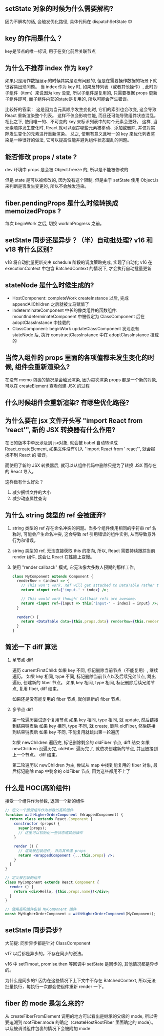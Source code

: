 ## setState 对象的时候为什么需要解构?

因为不解构的话, 会触发优化路径, 具体代码在 dispatchSetState 中

## key 的作用是什么？

key是节点的唯一标识, 用于在变化前后关联节点

## 为什么不推荐 index 作为 key?

如果只是用作数据展示的时候其实是没有问题的, 但是在需要操作数据的场景下就很容易出现问题。
当 index 作为 key 时, 如果反转列表（或者其他操作）, 此时对子组件（item）来说因为 key 没变,
所以子组件是复用的, 只需要根据 props 更新子组件即可, 而子组件内部的state是复用的, 所以可能会产生错误。

比较好的答案：
这是因为当元素顺序发生变化时, 它们的索引也会改变, 这会导致 React 重新渲染整个列表。
这样不仅会影响性能, 而且还可能导致组件状态混乱。
相比之下, 使用唯一的、不可变的 key 来标识列表中的每个元素会更好。
这样, 当元素顺序发生变化时, React 就可以跟踪哪些元素被移动、添加或删除, 并仅对实际发生变化的元素进行重新渲染。
总之, 使用有意义且唯一的 key 来优化列表渲染是一种很好的做法, 它可以提高性能并避免组件状态混乱的问题。

## 能否修改 props / state ?

dev 环境中 props 是会被 Object.freeze 的, 所以是不能被修改的

但是 state 是可以被修改的, 因为没有这个限制, 但是由于 setState 使用 Object.is 来判断是否发生变更的, 所以不会触发渲染。

## fiber.pendingProps 是什么时候转换成 memoizedProps ?

每次 beginWork 之后, 切换 workInProgress 之前。

## setState 同步还是异步？（半）自动批处理? v16 和 v18 有什么区别?

v18 将自动批量更新交由 schedule 阶段的调度策略完成, 实现了自动化
v16 在 executionContext 中包含 BatchedContext 的情况下, 才会执行自动批量更新

## stateNode 是什么时候生成的?

- HostComponent: completeWork createInstance 以后, 完成 appendAllChildren 之后就被立马赋值了
- IndeterminateComponent 中长的像类组件的函数组件: mountIndeterminateComponent 中被假定为 ClassComponent 后在
  adoptClassInstance 中挂载的
- ClassComponent: beginWork updateClassComponent 发现没有 stateNode 后, 执行 constructClassInstance 中在
  adoptClassInstance 挂载的

## 当传入组件的 props 里面的各项值都未发生变化的时候, 组件会重新渲染么?

在没有 memo 包裹的情况是会触发渲染, 因为每次渲染 props 都是一个新的对象, 可以在 createElement 查看创建 JSX 的过程

## 什么时候组件会重新渲染? 有哪些优化路径?

## 为什么要在 jsx 文件开头写 "import React from 'react'", 新的 JSX 转换器有什么作用?

在旧的版本中单反涉及到 jsx对象, 就会被 babel 自动转译成 React.createElement, 如果文件没有引入 "import React from '
react'", 就会报找不到 React 的 错误。

而使用了新的 JSX 转换器后, 就可以从组件代码中删除只是为了转换 JSX 而存在的 React 导入。

这样做有什么好处？

1. 减少捆绑文件的大小
2. 减少动态属性查询

## 为什么 string 类型的 ref 会被废弃?

1. string 类型的 ref 存在命名冲突的问题。当多个组件使用相同的字符串 ref 名称时, 可能会产生命名冲突, 这会导致 ref
   引用错误的组件实例, 从而导致意外行为和错误。
2. string 类型的 ref, 无法直接获取 this 的指向, 所以, React 需要持续跟踪当前 render 组件, 这会让 React 在性能上变慢。
3. 使用 "render callback" 模式, 它无法像大多数人预期的那样工作。

    ```jsx
    class MyComponent extends Component {
      renderRow = (index) => {
        // This won't work. Ref will get attached to DataTable rather than MyComponent:
        return <input ref={'input-' + index} />;
    
        // This would work though! Callback refs are awesome.
        return <input ref={input => this['input-' + index] = input} />;
      }
     
      render() {
        return <DataTable data={this.props.data} renderRow={this.renderRow} />
      }
    }
    ```

## 简述一下 diff 算法

1. 单节点 diff

   遍历 currentFirstChild:
   如果 key 不同, 标记删除当前节点（不能复用）, 继续遍历。
   如果 key 相同, type 不同, 标记删除当前节点以及后续兄弟节点, 跳出遍历, 创建新的 fiber 节点。
   如果 key 相同, type 相同, 标记删除后续兄弟节点, 复用 fiber, diff 结束。

   如果还是没有能复用的 fiber 节点, 就创建新的 fiber 节点。

2. 多节点 diff

   第一轮遍历尝试逐个复用节点
   如果 key 相同, type 相同, 就 update, 然后链接到结果链表后
   如果 key 相同, type 不同, 就 create, 删除 oldFiber, 然后链接到结果链表后
   如果 key 不同, 不能复用就跳出第一轮遍历

   如果 newChildren 遍历完, 标记删除剩余的 oldFiber 节点, diff 结束
   如果 newChildren 没遍历完, oldFiber 遍历完了, 就依次创建新的节点, 并且链接到上一个节点。 diff 结束。

   第二轮遍历以 newChildren 为主, 尝试从 map 中找到能复用的 fiber 对象,
   最后标记删除 map 中剩余的 oldFiber 节点, 因为这些都用不上了

## 什么是 HOC(高阶组件)

接受一个组件作为参数, 返回一个新的组件

```jsx
// 定义一个接受组件作为参数的高阶组件
function withHigherOrderComponent (WrappedComponent) {
  return class extends React.Component {
    constructor (props) {
      super(props);
      // 这里可以初始化一些状态或其他操作
    }

    render () {
      // 渲染被包装组件, 并向其传递 props
      return <WrappedComponent {...this.props} />;
    }
  }
}

// 定义被包装的组件
class MyComponent extends React.Component {
  render () {
    return <div>Hello, {this.props.name}!</div>;
  }
}

// 使用高阶组件包装 MyComponent 组件
const MyHigherOrderComponent = withHigherOrderComponent(MyComponent);
```

## setState 同步异步?

大前提: 同步异步都是针对 ClassComponent

v17 以后都是异步的，不存在同步的说法。

v16 中 setTimout, promise.then 等回调中 setState 是同步的, 其他情况都是异步的。

为什么是同步的? 因为在这些情况下上下文中不存在 BatchedContext, 所以无法批量执行，每执行一次都会使组件重新 render 一下。

## fiber 的 mode 是怎么来的?

从 createFiberFromElement 调用的地方可以看出是继承的父级的 mode, 
所以需要追溯到 rootFiber.mode 的确定（createHostRootFiber 里面确定的 mode）。
以及被调试组件包裹的情况下会被附加 mode

